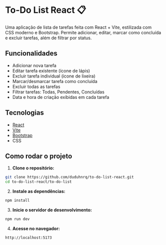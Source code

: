 # To-Do List React 📋

Uma aplicação de lista de tarefas feita com React + Vite, estilizada com CSS moderno e Bootstrap. Permite adicionar, editar, marcar como concluída e excluir tarefas, além de filtrar por status.

## Funcionalidades

- Adicionar nova tarefa
- Editar tarefa existente (ícone de lápis)
- Excluir tarefa individual (ícone de lixeira)
- Marcar/desmarcar tarefa como concluída
- Excluir todas as tarefas
- Filtrar tarefas: Todas, Pendentes, Concluídas
- Data e hora de criação exibidas em cada tarefa

## Tecnologias

- [React](https://react.dev/)
- [Vite](https://vitejs.dev/)
- [Bootstrap](https://getbootstrap.com/)
- CSS

## Como rodar o projeto

1. **Clone o repositório:**
```sh
git clone https://github.com/duduhnrq/to-do-list-react.git
cd to-do-list-react/to-do-list
```
2. **Instale as dependências:**
```sh
npm install
```
3. **Inicie o servidor de desenvolvimento:**
```sh
npm run dev
```
4. **Acesse no navegador:**
```sh
http://localhost:5173
```
